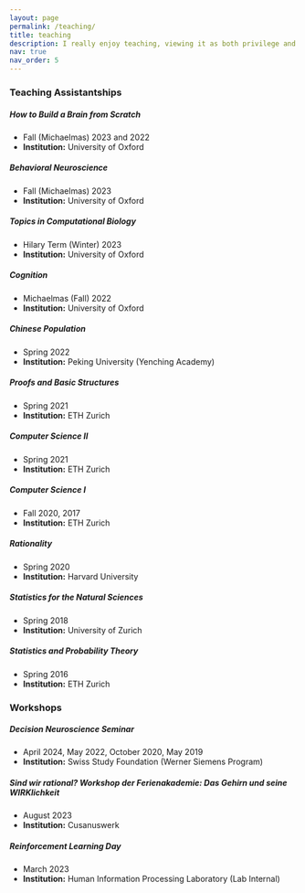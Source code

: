 ```yaml
---
layout: page
permalink: /teaching/
title: teaching
description: I really enjoy teaching, viewing it as both privilege and responsibility of being an academic. I have been fortunate to be a teaching assistant in various formats at universities on three continents. I have received great evaluations from students and always strive to improve. In addition to being a teaching assistant, I have also organized and held educational workshops at a variety of different venues.
nav: true
nav_order: 5
---
```


### Teaching Assistantships

##### How to Build a Brain from Scratch
- Fall (Michaelmas) 2023 and 2022
- **Institution:** University of Oxford

##### Behavioral Neuroscience
- Fall (Michaelmas) 2023
- **Institution:** University of Oxford

##### Topics in Computational Biology
- Hilary Term (Winter) 2023
- **Institution:** University of Oxford

##### Cognition
- Michaelmas (Fall) 2022
- **Institution:** University of Oxford

##### Chinese Population
- Spring 2022
- **Institution:** Peking University (Yenching Academy)

##### Proofs and Basic Structures
- Spring 2021
- **Institution:** ETH Zurich

##### Computer Science II
- Spring 2021
- **Institution:** ETH Zurich

##### Computer Science I
- Fall 2020, 2017
- **Institution:** ETH Zurich

##### Rationality
- Spring 2020
- **Institution:** Harvard University

##### Statistics for the Natural Sciences
- Spring 2018
- **Institution:** University of Zurich

##### Statistics and Probability Theory
- Spring 2016
- **Institution:** ETH Zurich

### Workshops

##### Decision Neuroscience Seminar
- April 2024, May 2022, October 2020, May 2019
- **Institution:** Swiss Study Foundation (Werner Siemens Program)

##### Sind wir rational? Workshop der Ferienakademie: Das Gehirn und seine WIRKlichkeit
- August 2023
- **Institution:** Cusanuswerk

##### Reinforcement Learning Day
- March 2023
- **Institution:** Human Information Processing Laboratory (Lab Internal)